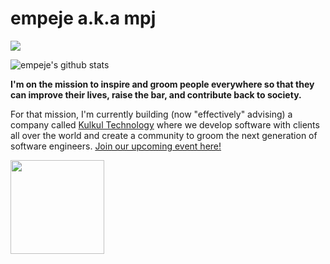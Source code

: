 # empeje a.k.a mpj

<a href="https://www.buymeacoffee.com/empeje"><img src="https://img.buymeacoffee.com/button-api/?text=Buy me a book&emoji=📖&slug=empeje&button_colour=FFDD00&font_colour=000000&font_family=Cookie&outline_colour=000000&coffee_colour=ffffff"></a>

![empeje's github stats](https://github-readme-stats.vercel.app/api?username=empeje&show_icons=true&theme=radical)

**I'm on the mission to inspire and groom people everywhere so that they can improve their lives, raise the bar, and contribute back to society.**

For that mission, I'm currently building (now "effectively" advising) a company called [Kulkul Technology][KULKUL] where we develop software with clients all over the world and create a community to groom the next generation of software engineers. [Join our upcoming event here!][MEETUP]


[<img src="https://github.com/kulkultech.png" width="150px" />][KULKUL]

[KULKUL]: https://github.com/kulkultech
[MEETUP]: https://meetup.com/kulkul
